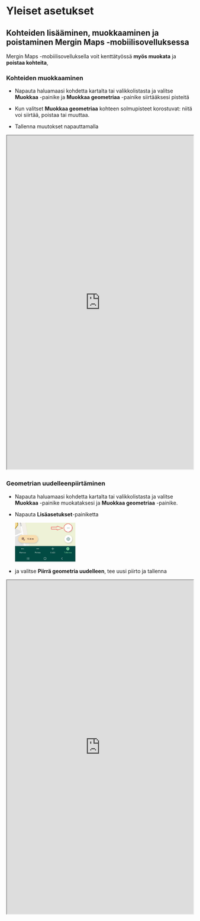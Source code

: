 # Yleiset asetukset

## Kohteiden lisääminen, muokkaaminen ja poistaminen Mergin Maps -mobiilisovelluksessa

Mergin Maps -mobiilisovelluksella voit kenttätyössä **myös muokata** ja **poistaa kohteita**,

### Kohteiden muokkaaminen

-   Napauta haluamaasi kohdetta kartalta tai valikkolistasta ja valitse **Muokkaa** -painike ja **Muokkaa geometriaa** -painike siirtääksesi pisteitä

-   Kun valitset **Muokkaa geometriaa** kohteen solmupisteet korostuvat: niitä voi siirtää, poistaa tai muuttaa.

-   Tallenna muutokset napauttamalla

<iframe src="https://drive.google.com/file/d/1Imp0jJsL0mIW81oeoLPFExm07jGQ2z_j/preview" width="100%" height="900" allowfullscreen="allowfullscreen">

</iframe>

### Geometrian uudelleenpiirtäminen

-   Napauta haluamaasi kohdetta kartalta tai valikkolistasta ja valitse **Muokkaa** -painike muokataksesi ja **Muokkaa geometriaa** -painike.

-   Napauta **Lisäasetukset**-painiketta

    <img src="img/more_mergin_maps.png" width="34%"/>

-   ja valitse **Piirrä geometria uudelleen**, tee uusi piirto ja tallenna

<iframe src="https://drive.google.com/file/d/1MKbWQ7x2In4PGbVyNpPL6LcI1WTQxPSE/preview" width="100%" height="900" allowfullscreen="allowfullscreen">

### Useiden kohteiden muokkaus

-   Valitse ensin yksi kohde kartalta ja valitse sen jälkeen **Select more**-toiminto.

-   Valitse muut muokattavat kohteet ja avaa attribuuttikaavake. Anna uudet arvot ja tallenna -- kaikkien valittujen kohteiden attribuutit päivittyvät kerralla [[merginmaps.com]{.underline}](https://merginmaps.com/docs/field/mobile-features/){alt="https://merginmaps.com/docs/field/mobile-features/"}.

<iframe src="https://drive.google.com/file/d/1cchAqXyZig3_XLkGfCvVYfgQcMjofkKX/preview" width="100%" height="900" allowfullscreen="allowfullscreen">

### Kohteiden poistaminen

-   Valitse kohde kartalta tai listasta, avaa **muokkaa**-lomake ja napauta **Poista**-painiketta. Vahvista poisto, niin kohde poistuu

## Viimeksi syötettyjen arvojen uudelleenkäyttö

Voit nopeuttaa kenttätyössä samankaltaisten kohteiden syöttämistä ottamalla käyttöön viimeksi käyttämiäsi attribuuttiarvoja -- nämä kopioituvat automaattisesti seuraavaan kohteeseen.

### Miten otat ominaisuuden käyttöön:

3.  **Avaa valikko** napauttamalla kolmea pistettä (⋯) ja siirry kohtaan **Asetukset**

4.  **Ota käyttöön** valinta **"Viimeksi syötetyn arvon uudelleenkäyttö"**

### Miten se toimii käytännössä:

-   Kun olet ottanut ominaisuuden käyttöön, siirry takaisin karttanäkymään. Siinä vaiheessa, kun lisäät uuden kohteen, atribuuttien lomakkeessa näkyy **valintaruudut jokaisen kentän vieressä**.

-   Valitse ne attribuutit (esim. laji tms.), joiden arvon haluat kopioida viimeksi tallennetusta kohteesta.

-   Tallennettuasi kohteen, valitsemasi attribuuteille kopioituu **edellinen arvo** automaattisesti seuraavalla kohteella, kun taas muut kentät jäävät tyhjiksi.

## Pisteelle navigointi/merkintä kenttätyössä

Mergin Maps -sovellus ohjaa sinua valitsemaasi pisteeseen näyttämällä sekä suuntaan että etäisyyteen pisteestä -- mikä auttaa tarkassa kenttätyöskentelyssä.

### Navigointi mobiilisovelluksessa

1.  Avaa karttanäkymä ja **valitse haluamasi piste**.

2.  Avaa ominaisuuslomake ja napauta **Merkintä**-painiketta.

3.  Näet näkymän, jossa esitetään:

    -   Etäisyys nykyisestä sijainnistasi kohdepisteeseen.

    -   Viiva, joka yhdistää nykyisen sijaintisi ja pisteen.

    Tämä on **pitkän matkan navigointitila**

4.  Kun olet alle 1 metrin päässä pisteestä, näkymä vaihtuu automaattisesti **lyhyen matkan navigointitilaan**.

5.  Täsmällinen navigointi (alle 10 cm etäisyys) korostuu **vihreällä**, mikä auttaa tunnistamaan, että olet aivan kohdassa.

**Vinkki:** Jos haluat erittäin tarkan navigoinnin, kannattaa käyttää **ulkoista GPS-vastaanotinta**, joka hyödyntää GPS-korjauksia.

## Mergin Mapsin synkronointi mobiilisovelluksessa

Mergin Maps-sovelluksella voit varmistaa, että tekemäsi kenttätyön muutokset synkronoituvat projektisi pilveen -- joko **manuaalisesti** tai **automaattisesti**.

### Perusedellytykset synkronointiin

-   Sinun täytyy olla **kirjautunut Mergin Maps-tilillesi**.

-   Laite tarvitsee **verkkoyhteyden** synkronointia varten.

-   Sinulla tulee olla projektiin **kirjoitusoikeudet**.

### 1. Manuaalinen synkronointi

-   Napauta karttanäkymässä olevaa **Sync-painiketta**.

-   Kun synkronointi on valmis, painike lakkaa pyörimästä ja näytölle ilmestyy ilmoitus: **Synkronoitu onnistuneesti**

-   Voit halutessasi tarkastella odottavia muutoksia napauttamalla **Lisää → Paikalliset muutokset** <img src="img/sync_mergin_maps.gif" width="34%"/>

### 2. Automaattinen synkronointi

-   Siirry sovelluksen **Asetuksiin** ja ota käyttöön valinta **Synkronoi muutokset automaattisesti**<img src="img/auto_sync_mergin_maps.png" width="34%"/>

-   Tämän jälkeen Mergin Maps synkronoi tekemäsi muutokset (kuten kohteiden lisäykset tai muokkaukset) **automaattisesti**, kun muutoksia tapahtuu ja internet-yhteys on saatavilla.

-   Synkronoinnin eteneminen näkyy Synkronoi-painikkeen animaation kautta, ja onnistuneen synkronoinnin jälkeen ilmestyy ilmoitus "Synkronoitu onnistuneesti".

-   Jos internet-yhteys katkeaa synkronoinnin aikana, pysähtyy automaattinen synkronointi ja vaatii uuden yrityksen, kun yhteys palautuu
